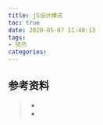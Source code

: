 ```yaml
---
title: jS设计模式
toc: true
date: 2020-05-07 11:40:13
tags:
- 技巧
categories:
---
```



## 参考资料
> - []()
> - []()
